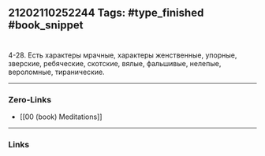 21202110252244
Tags: #type_finished #book_snippet 
---
# 

 4-28. Есть характеры мрачные, характеры женственные, упорные, зверские, ребяческие, скотские, вялые, фальшивые, нелепые, вероломные, тиранические. 

---
### Zero-Links
 - [[00 (book) Meditations]]
---
### Links

